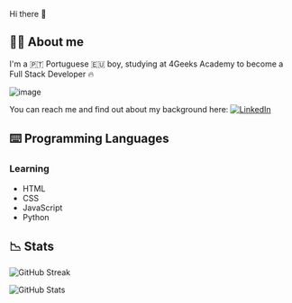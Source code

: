 Hi there 👋

## 🙋‍♂️ About me

I'm a 🇵🇹 Portuguese 🇪🇺 boy, studying at 4Geeks Academy to become a Full Stack Developer 🔥

![image](https://i.pinimg.com/originals/75/c2/f8/75c2f842863ae2df6b3ac2d0a4d63026.gif)

You can reach me and find out about my background here: [![LinkedIn](https://img.shields.io/badge/LinkedIn-0077B5?logo=linkedin&logoColor=white)](https://www.linkedin.com/in/joni-santos-ba371317b/)

## ⌨️ Programming Languages

### Learning
- HTML
- CSS
- JavaScript
- Python

## 📉 Stats

![GitHub Streak](https://github-readme-streak-stats.herokuapp.com/?user=JoniXSantos)

![GitHub Stats](https://github-readme-stats.vercel.app/api?username=JoniXSantos)
